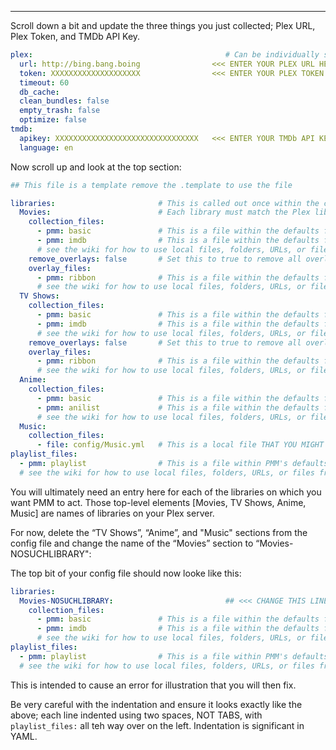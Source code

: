 
---

Scroll down a bit and update the three things you just collected; Plex URL, Plex Token, and TMDb API Key.

```yaml
plex:                                           # Can be individually specified per library as well
  url: http://bing.bang.boing                <<< ENTER YOUR PLEX URL HERE
  token: XXXXXXXXXXXXXXXXXXXX                <<< ENTER YOUR PLEX TOKEN HERE
  timeout: 60
  db_cache:
  clean_bundles: false
  empty_trash: false
  optimize: false
tmdb:
  apikey: XXXXXXXXXXXXXXXXXXXXXXXXXXXXXXXX   <<< ENTER YOUR TMDb API KEY HERE
  language: en
```

Now scroll up and look at the top section:

```yaml
## This file is a template remove the .template to use the file

libraries:                       # This is called out once within the config.yml file
  Movies:                        # Each library must match the Plex library name
    collection_files:
      - pmm: basic               # This is a file within the defaults folder in the Repository
      - pmm: imdb                # This is a file within the defaults folder in the Repository
      # see the wiki for how to use local files, folders, URLs, or files from git
    remove_overlays: false       # Set this to true to remove all overlays
    overlay_files:
      - pmm: ribbon              # This is a file within the defaults folder in the Repository
      # see the wiki for how to use local files, folders, URLs, or files from git
  TV Shows:
    collection_files:
      - pmm: basic               # This is a file within the defaults folder in the Repository
      - pmm: imdb                # This is a file within the defaults folder in the Repository
      # see the wiki for how to use local files, folders, URLs, or files from git
    remove_overlays: false       # Set this to true to remove all overlays
    overlay_files:
      - pmm: ribbon              # This is a file within the defaults folder in the Repository
      # see the wiki for how to use local files, folders, URLs, or files from git
  Anime:
    collection_files:
      - pmm: basic               # This is a file within the defaults folder in the Repository
      - pmm: anilist             # This is a file within the defaults folder in the Repository
      # see the wiki for how to use local files, folders, URLs, or files from git
  Music:
    collection_files:
      - file: config/Music.yml   # This is a local file THAT YOU MIGHT CREATE
playlist_files:
  - pmm: playlist                # This is a file within PMM's defaults folder
  # see the wiki for how to use local files, folders, URLs, or files from git
```

You will ultimately need an entry here for each of the libraries on which you want PMM to act.  Those top-level elements [Movies, TV Shows, Anime, Music] are names of libraries on your Plex server.

For now, delete the “TV Shows”, “Anime”, and "Music" sections from the config file and change the name of the “Movies” section to “Movies-NOSUCHLIBRARY":

The top bit of your config file should now looke like this:

```yaml
libraries:
  Movies-NOSUCHLIBRARY:                         ## <<< CHANGE THIS LINE
    collection_files:
      - pmm: basic               # This is a file within the defaults folder in the Repository
      - pmm: imdb                # This is a file within the defaults folder in the Repository
      # see the wiki for how to use local files, folders, URLs, or files from git
playlist_files:
  - pmm: playlist                # This is a file within PMM's defaults folder
  # see the wiki for how to use local files, folders, URLs, or files from git
```

This is intended to cause an error for illustration that you will then fix.

Be very careful with the indentation and ensure it looks exactly like the above; each line indented using two spaces, NOT TABS, with `playlist_files:` all teh way over on the left.  Indentation is significant in YAML.

